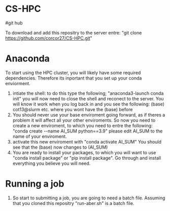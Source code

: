 # CS-HPC

#git hub

To download and add this repositry to the server entre: "git clone https://github.com/corcor27/CS-HPC.git"

# Anaconda
To start using the HPC cluster, you will likely have some required dependencies. Therefore its inportant that you set up your conda enviorment. 

1) intiate the shell: to do this type the following; "anaconda3-launch conda init" you will now need to close the shell and reconect to the server. You will know it work when you log back in and you see the following: (base) cot13@slurm etc. where you wont have the (base) before
2) You should never use your base enviroment going forward, as if theres a problem it will affect all your other enviroments. So now you need to create a new enviroment, to which you need to entre the following: "conda create --name AI_SUM python==3.9" please edit AI_SUM to the name of your enviroment.
3) activate this new enviroment with "conda activate AI_SUM" You should see that the (base) now changes to (AI_SUM)
4) You are ready to install your packages, to which you will want to use "conda install package" or "pip install package". Go through and install everything you believe you will need.

# Running a job

1) So start to submitting a job, you are going to need a batch file. Assuming that you cloned this repositry "run-aber.sh" is a batch file.

